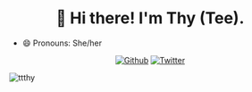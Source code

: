<h1 align="center">👋 Hi there! I'm Thy (Tee).</h1>

<!--
**ttthy/ttthy** is a ✨ _special_ ✨ repository because its `README.md` (this file) appears on your GitHub profile.

Here are some ideas to get you started:

- 🔭 I’m currently working on ...
- 🌱 I’m currently learning ...
- 👯 I’m looking to collaborate on ...
- 🤔 I’m looking for help with ...
- 💬 Ask me about ...
- 📫 How to reach me: ...
- 😄 Pronouns: ...
- ⚡ Fun fact: ...
-->

- 😄 Pronouns: She/her

<p align="center">
	<a href="https://github.com/ttthy"><img src="https://img.shields.io/badge/Github-282C34?logo=github" alt="Github"></a>
	<a href="https://twitter.com/thy2512"><img src="https://img.shields.io/badge/Twitter-282C34?logo=twitter" alt="Twitter"></a>
</p>

<img align="center" src="https://github-readme-stats.vercel.app/api/top-langs/?username=ttthy&layout=compact&hide=html&theme=algolia" alt="ttthy" />
